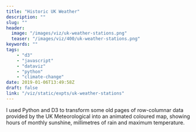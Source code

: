 ```yaml
---
title: "Historic UK Weather"
description: ""
slug: ""
header:
  image: "/images/viz/uk-weather-stations.png"
  teaser: "/images/viz/400/uk-weather-stations.png"
keywords: ""
tags:
    - "d3"
    - "javascript"
    - "dataviz"
    - "python"
    - "climate-change"
date: 2019-01-06T13:49:58Z
draft: false
link: "/viz/static/expts/uk-weather-stations"
---
```


I used Python and D3 to transform some old pages of row-columnar data provided by the UK
      Meteorological into an animated coloured map, showing hours of monthly sunshine,
      millimetres of rain and maximum temperature.
